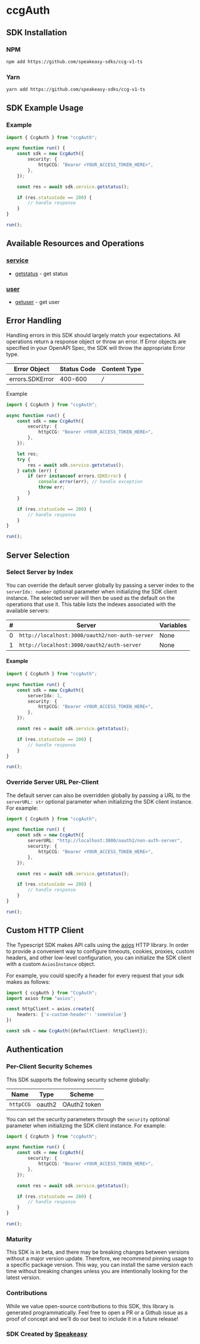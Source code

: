 # ccgAuth

<!-- Start SDK Installation [installation] -->
## SDK Installation

### NPM

```bash
npm add https://github.com/speakeasy-sdks/ccg-v1-ts
```

### Yarn

```bash
yarn add https://github.com/speakeasy-sdks/ccg-v1-ts
```
<!-- End SDK Installation [installation] -->

<!-- Start SDK Example Usage [usage] -->
## SDK Example Usage

### Example

```typescript
import { CcgAuth } from "ccgAuth";

async function run() {
    const sdk = new CcgAuth({
        security: {
            httpCCG: "Bearer <YOUR_ACCESS_TOKEN_HERE>",
        },
    });

    const res = await sdk.service.getstatus();

    if (res.statusCode == 200) {
        // handle response
    }
}

run();

```
<!-- End SDK Example Usage [usage] -->

<!-- Start Available Resources and Operations [operations] -->
## Available Resources and Operations

### [service](docs/sdks/service/README.md)

* [getstatus](docs/sdks/service/README.md#getstatus) - get status

### [user](docs/sdks/user/README.md)

* [getuser](docs/sdks/user/README.md#getuser) - get user
<!-- End Available Resources and Operations [operations] -->







<!-- Start Error Handling [errors] -->
## Error Handling

Handling errors in this SDK should largely match your expectations.  All operations return a response object or throw an error.  If Error objects are specified in your OpenAPI Spec, the SDK will throw the appropriate Error type.

| Error Object    | Status Code     | Content Type    |
| --------------- | --------------- | --------------- |
| errors.SDKError | 400-600         | */*             |

Example

```typescript
import { CcgAuth } from "ccgAuth";

async function run() {
    const sdk = new CcgAuth({
        security: {
            httpCCG: "Bearer <YOUR_ACCESS_TOKEN_HERE>",
        },
    });

    let res;
    try {
        res = await sdk.service.getstatus();
    } catch (err) {
        if (err instanceof errors.SDKError) {
            console.error(err); // handle exception
            throw err;
        }
    }

    if (res.statusCode == 200) {
        // handle response
    }
}

run();

```
<!-- End Error Handling [errors] -->



<!-- Start Server Selection [server] -->
## Server Selection

### Select Server by Index

You can override the default server globally by passing a server index to the `serverIdx: number` optional parameter when initializing the SDK client instance. The selected server will then be used as the default on the operations that use it. This table lists the indexes associated with the available servers:

| # | Server | Variables |
| - | ------ | --------- |
| 0 | `http://localhost:3000/oauth2/non-auth-server` | None |
| 1 | `http://localhost:3000/oauth2/auth-server` | None |

#### Example

```typescript
import { CcgAuth } from "ccgAuth";

async function run() {
    const sdk = new CcgAuth({
        serverIdx: 1,
        security: {
            httpCCG: "Bearer <YOUR_ACCESS_TOKEN_HERE>",
        },
    });

    const res = await sdk.service.getstatus();

    if (res.statusCode == 200) {
        // handle response
    }
}

run();

```


### Override Server URL Per-Client

The default server can also be overridden globally by passing a URL to the `serverURL: str` optional parameter when initializing the SDK client instance. For example:
```typescript
import { CcgAuth } from "ccgAuth";

async function run() {
    const sdk = new CcgAuth({
        serverURL: "http://localhost:3000/oauth2/non-auth-server",
        security: {
            httpCCG: "Bearer <YOUR_ACCESS_TOKEN_HERE>",
        },
    });

    const res = await sdk.service.getstatus();

    if (res.statusCode == 200) {
        // handle response
    }
}

run();

```
<!-- End Server Selection [server] -->



<!-- Start Custom HTTP Client [http-client] -->
## Custom HTTP Client

The Typescript SDK makes API calls using the [axios](https://axios-http.com/docs/intro) HTTP library.  In order to provide a convenient way to configure timeouts, cookies, proxies, custom headers, and other low-level configuration, you can initialize the SDK client with a custom `AxiosInstance` object.

For example, you could specify a header for every request that your sdk makes as follows:

```typescript
import { ccgAuth } from "CcgAuth";
import axios from "axios";

const httpClient = axios.create({
    headers: {'x-custom-header': 'someValue'}
})

const sdk = new CcgAuth({defaultClient: httpClient});
```
<!-- End Custom HTTP Client [http-client] -->



<!-- Start Authentication [security] -->
## Authentication

### Per-Client Security Schemes

This SDK supports the following security scheme globally:

| Name         | Type         | Scheme       |
| ------------ | ------------ | ------------ |
| `httpCCG`    | oauth2       | OAuth2 token |

You can set the security parameters through the `security` optional parameter when initializing the SDK client instance. For example:
```typescript
import { CcgAuth } from "ccgAuth";

async function run() {
    const sdk = new CcgAuth({
        security: {
            httpCCG: "Bearer <YOUR_ACCESS_TOKEN_HERE>",
        },
    });

    const res = await sdk.service.getstatus();

    if (res.statusCode == 200) {
        // handle response
    }
}

run();

```
<!-- End Authentication [security] -->

<!-- Placeholder for Future Speakeasy SDK Sections -->



### Maturity

This SDK is in beta, and there may be breaking changes between versions without a major version update. Therefore, we recommend pinning usage
to a specific package version. This way, you can install the same version each time without breaking changes unless you are intentionally
looking for the latest version.

### Contributions

While we value open-source contributions to this SDK, this library is generated programmatically.
Feel free to open a PR or a Github issue as a proof of concept and we'll do our best to include it in a future release!

### SDK Created by [Speakeasy](https://docs.speakeasyapi.dev/docs/using-speakeasy/client-sdks)
